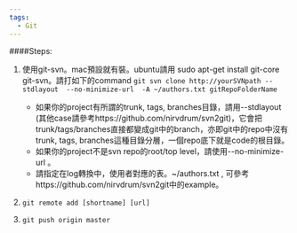 ```yaml
---
tags:
  - Git
---
```

####Steps:  
1. 使用git-svn。mac預設就有裝。ubuntu請用 sudo apt-get install git-core git-svn。請打如下的command
`git svn clone http://yourSVNpath --stdlayout  --no-minimize-url  -A ~/authors.txt gitRepoFolderName`

    - 如果你的project有所謂的trunk, tags, branches目錄，請用--stdlayout (其他case請參考https://github.com/nirvdrum/svn2git)，它會把trunk/tags/branches直接都變成git中的branch，亦即git中的repo中沒有trunk, tags, branches這種目錄分層，一個repo底下就是code的根目錄。
    - 如果你的project不是svn repo的root/top level，請使用--no-minimize-url 。
    - 請指定在log轉換中，使用者對應的表。~/authors.txt , 可參考https://github.com/nirvdrum/svn2git中的example。

2. `git remote add [shortname] [url]`

3. `git push origin master`
